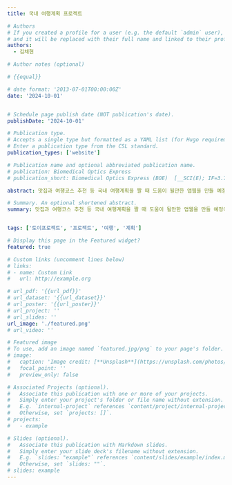 ```yaml
---
title: 국내 여행계획 프로젝트

# Authors
# If you created a profile for a user (e.g. the default `admin` user), write the username (folder name) here
# and it will be replaced with their full name and linked to their profile.
authors:
  - 김채현

# Author notes (optional)

# {{equal}}

# date format: '2013-07-01T00:00:00Z'
date: '2024-10-01'


# Schedule page publish date (NOT publication's date).
publishDate: '2024-10-01'

# Publication type.
# Accepts a single type but formatted as a YAML list (for Hugo requirements).
# Enter a publication type from the CSL standard.
publication_types: ['website']

# Publication name and optional abbreviated publication name.
# publication: Biomedical Optics Express
# publication_short: Biomedical Optics Express (BOE)  [__SCI(E); IF=3.73, 22.73% (Q1)__]

abstract: 맛집과 여행코스 추천 등 국내 여행계획을 짤 때 도움이 될만한 앱웹을 만들 예정이다. 개인 토이프로젝트로 진행할 예정이다. 시간과 경로 계산 및 기록 어플 컨셉으로 기획 단계에 있다.

# Summary. An optional shortened abstract.
summary: 맛집과 여행코스 추천 등 국내 여행계획을 짤 때 도움이 될만한 앱웹을 만들 예정이다. 개인 토이프로젝트로 진행할 예정이다. 


tags: ['토이프로젝트', '프로젝트', '여행', '계획']

# Display this page in the Featured widget?
featured: true

# Custom links (uncomment lines below)
# links:
# - name: Custom Link
#   url: http://example.org

# url_pdf: '{{url_pdf}}'
# url_dataset: '{{url_dataset}}'
# url_poster: '{{url_poster}}'
# url_project: ''
# url_slides: ''
url_image: './featured.png'
# url_video: ''

# Featured image
# To use, add an image named `featured.jpg/png` to your page's folder.
# image:
#   caption: 'Image credit: [**Unsplash**](https://unsplash.com/photos/pLCdAaMFLTE)'
#   focal_point: ''
#   preview_only: false

# Associated Projects (optional).
#   Associate this publication with one or more of your projects.
#   Simply enter your project's folder or file name without extension.
#   E.g. `internal-project` references `content/project/internal-project/index.md`.
#   Otherwise, set `projects: []`.
# projects:
#   - example

# Slides (optional).
#   Associate this publication with Markdown slides.
#   Simply enter your slide deck's filename without extension.
#   E.g. `slides: "example"` references `content/slides/example/index.md`.
#   Otherwise, set `slides: ""`.
# slides: example
---
```

